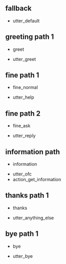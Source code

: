 ## fallback
- utter_default

## greeting path 1
* greet
- utter_greet

## fine path 1
* fine_normal
- utter_help

## fine path 2
* fine_ask
- utter_reply

## information path
* information
- utter_ofc
- action_get_information

## thanks path 1
* thanks
- utter_anything_else

## bye path 1
* bye
- utter_bye